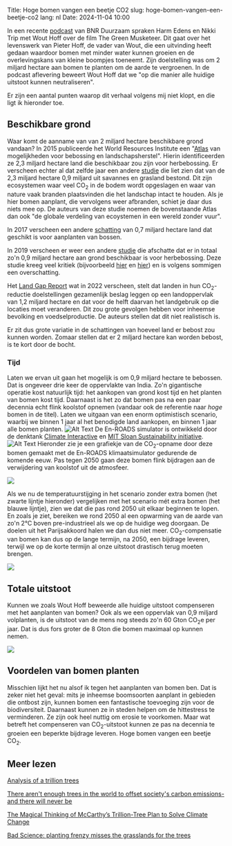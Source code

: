 Title: Hoge bomen vangen een beetje CO2
slug: hoge-bomen-vangen-een-beetje-co2
lang: nl
Date: 2024-11-04 10:00

In een recente [podcast](https://www.bnr.nl/podcast/duurzaam/10559482/deze-uitvinding-kan-2-miljard-hectare-bomen-planten) van BNR Duurzaam spraken Harm Edens en Nikki Trip met Wout Hoff over de film The Green Musketeer. Dit gaat over het levenswerk van Pieter Hoff, de vader van Wout, die een uitvinding heeft gedaan waardoor bomen met minder water kunnen groeien en de overlevingskans van kleine boompjes toeneemt. Zijn doelstelling was om 2 miljard hectare aan bomen te planten om de aarde te vergroenen. In de podcast aflevering beweert Wout Hoff dat we "op die manier alle huidige uitstoot kunnen neutraliseren".

Er zijn een aantal punten waarop dit verhaal volgens mij niet klopt, en die ligt ik hieronder toe.

## Beschikbare grond

Waar komt de aanname van van 2 miljard hectare beschikbare grond vandaan? In 2015 publiceerde het World Resources Institute een "[Atlas](https://www.wri.org/data/atlas-forest-and-landscape-restoration-opportunities) van mogelijkheden voor bebossing en landschapsherstel".
 Hierin identificeerden ze 2,3 miljard hectare land die beschikbaar zou zijn voor herbebossing. Er verscheen echter al dat zelfde jaar een andere [studie](https://academic.oup.com/bioscience/article/65/10/1011/245863) die liet zien dat van de 2,3 miljard hectare 0,9 miljard uit savannes en grasland bestond. Dit zijn ecosystemen waar veel CO<sub>2</sub> in de bodem wordt opgeslagen en waar van nature vaak branden plaatsvinden die het landschap intact te houden. Als je hier bomen aanplant, die vervolgens weer afbranden, schiet je daar dus niets mee op. De auteurs van deze studie noemen de bovenstaande Atlas dan ook "de globale verdeling van ecoystemen in een wereld zonder vuur".

In 2017 verscheen een andere [schatting](https://www.pnas.org/doi/full/10.1073/pnas.1710465114#supplementary-materials) van 0,7 miljard hectare land dat geschikt is voor aanplanten van bossen.

 In 2019 verscheen er weer een andere [studie](https://www.science.org/doi/10.1126/science.aax0848) die afschatte dat er in totaal zo'n 0,9 miljard hectare aan grond beschikbaar is voor herbebossing. Deze studie kreeg veel kritiek (bijvoorbeeld [hier](https://www.science.org/doi/full/10.1126/science.aay8060) en [hier](https://www.science.org/doi/full/10.1126/science.aay7976)) en is volgens sommigen een overschatting.

Het [Land Gap Report](https://landgap.org/) wat in 2022 verscheen, stelt dat landen in hun CO<sub>2</sub>-reductie doelstellingen gezamenlijk beslag leggen op een landoppervlak van 1,2 miljard hectare en dat voor de helft daarvan het landgebruik op die locaties moet veranderen. Dit zou grote gevolgen hebben voor inheemse bevolking en voedselproductie. De auteurs stellen dat dit niet realistisch is.

Er zit dus grote variatie in de schattingen van hoeveel land er bebost zou kunnen worden. Zomaar stellen dat er 2 miljard hectare kan worden bebost, is te kort door de bocht.

### Tijd

Laten we ervan uit gaan het mogelijk is om 0,9 miljard hectare te bebossen. Dat is ongeveer drie keer de oppervlakte van India. Zo'n gigantische operatie kost natuurlijk tijd: het aankopen van grond kost tijd en het planten van bomen kost tijd. Daarnaast is het zo dat bomen pas na een paar decennia echt flink koolstof opnemen (vandaar ook de referentie naar _hoge_ bomen in de titel). Laten we uitgaan van een enorm optimistisch scenario, waarbij we binnen 1 jaar al het benodigde land aankopen, en binnen 1 jaar alle bomen planten.
<side-block>
  <side-content>
![Alt Text]({static}/images/ci.png)
De En-ROADS simulator is ontwikkeld door de denktank [Climate Interactive](https://climateinteractive.org) en [MIT Sloan Sustainability initiative](https://mitsloan.mit.edu/sustainability-initiative/welcome).
![Alt Text]({static}/images/mit.png)
  </side-content>
</side-block>
Hieronder zie je een grafiekje van de CO<sub>2</sub>-opname door deze bomen gemaakt met de En-ROADS klimaatsimulator gedurende de komende eeuw. Pas tegen 2050 gaan deze bomen flink bijdragen aan de verwijdering van koolstof uit de atmosfeer.

![]({static}/images/hoge_bomen/co2_opname.png)

Als we nu de temperatuurstijging in het scenario zonder extra bomen (het zwarte lijntje hieronder) vergelijken met het scenario mét extra bomen (het blauwe lijntje), zien we dat die pas rond 2050 uit elkaar beginnen te lopen. En zoals je ziet, bereiken we rond 2050 al een opwarming van de aarde van zo'n 2°C boven pre-industrieel als we op de huidige weg doorgaan. De doelen uit het Parijsakkoord halen we dan dus niet meer. CO<sub>2</sub>-compensatie van bomen kan dus op de lange termijn, na 2050, een bijdrage leveren, terwijl we op de korte termijn al onze uitstoot drastisch terug moeten brengen.

![]({static}/images/hoge_bomen/temperatuurstijging.png)

## Totale uitstoot

Kunnen we zoals Wout Hoff beweerde alle huidige uitstoot compenseren met het aanplanten van bomen?
Ook als we een oppervlak van 0,9 miljard volplanten, is de uitstoot van de mens nog steeds zo'n
60 Gton CO<sub>2</sub>e per jaar. Dat is dus fors groter de 8 Gton die bomen maximaal op kunnen nemen.

![]({static}/images/hoge_bomen/co2_uitstoot.png)

## Voordelen van bomen planten
Misschien lijkt het nu alsof ik tegen het aanplanten van bomen ben. Dat is zeker niet het geval: mits je inheemse boomsoorten aanplant in gebieden die ontbost zijn, kunnen bomen een fantastische toevoeging zijn voor de biodiversiteit. Daarnaast kunnen ze in steden helpen om de hittestress te verminderen. Ze zijn ook heel nuttig om erosie te voorkomen. Maar wat betreft het compenseren van CO<sub>2</sub>-uitstoot kunnen ze pas na decennia te groeien een beperkte bijdrage leveren. Hoge bomen vangen een beetje CO<sub>2</sub>.

## Meer lezen

[Analysis of a trillion trees](https://www.climateinteractive.org/blog/trillion-trees-analysis-washington-post/)

[There aren't enough trees in the world to offset society's carbon emissions-and there will never be](https://theconversation.com/there-arent-enough-trees-in-the-world-to-offset-societys-carbon-emissions-and-there-never-will-be-158181)

[The Magical Thinking of McCarthy’s Trillion-Tree Plan to Solve Climate Change](https://web.sas.upenn.edu/pcssm/news/the-magical-thinking-of-mccarthys-trillion-tree-plan-to-solve-climate-change/)

[Bad Science: planting frenzy misses the grasslands for the trees](https://news.mongabay.com/2021/05/bad-science-planting-frenzy-misses-the-grasslands-for-the-trees/)
